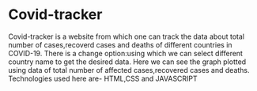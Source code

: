 # Covid-tracker
Covid-tracker is a website from which one can track the data about total number of cases,recoverd cases and deaths of different countries in COVID-19.
There is a change option:using which we can select different country name to get the desired data.
Here we can see the graph plotted using data of total number of affected cases,recovered cases and deaths.
Technologies used here are- HTML,CSS and JAVASCRIPT
